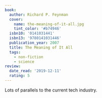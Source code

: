 ```yaml
---
book:
  author: Richard P. Feynman
  cover:
    name: the-meaning-of-it-all.jpg
    tint_color: '#b74946'
  isbn10: '0141031441'
  isbn13: '9780141031446'
  publication_year: 2007
  title: The Meaning of It All
  tags:
    - non-fiction
    - science
review:
  date_read: '2019-12-11'
  rating: 5
---
```


Lots of parallels to the current tech industry.